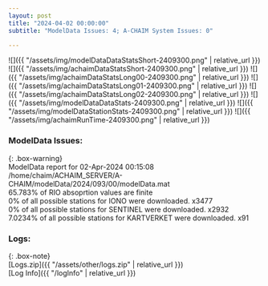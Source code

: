 ```yaml
---
layout: post
title: "2024-04-02 00:00:00"
subtitle: "ModelData Issues: 4; A-CHAIM System Issues: 0"

---
```


![]({{ "/assets/img/modelDataDataStatsShort-2409300.png" | relative_url }})
![]({{ "/assets/img/achaimDataStatsShort-2409300.png" | relative_url }})
![]({{ "/assets/img/achaimDataStatsLong00-2409300.png" | relative_url }})
![]({{ "/assets/img/achaimDataStatsLong01-2409300.png" | relative_url }})
![]({{ "/assets/img/achaimDataStatsLong02-2409300.png" | relative_url }})
![]({{ "/assets/img/modelDataDataStats-2409300.png" | relative_url }})
![]({{ "/assets/img/modelDataStationStats-2409300.png" | relative_url }})
![]({{ "/assets/img/achaimRunTime-2409300.png" | relative_url }})


### ModelData Issues:  
  
{: .box-warning}  
 ModelData report for 02-Apr-2024 00:15:08   
 /home/chaim/ACHAIM_SERVER/A-CHAIM/modelData/2024/093/00/modelData.mat   
 65.783% of RIO absoprtion values are finite   
 0% of all possible stations for IONO were downloaded. x3477   
 0% of all possible stations for SENTINEL were downloaded. x2932   
 7.0234% of all possible stations for KARTVERKET were downloaded. x91   
  


### Logs:  
  
{: .box-note}  
[Logs.zip]({{ "/assets/other/logs.zip" | relative_url }})  
[Log Info]({{ "/logInfo" | relative_url }})  
